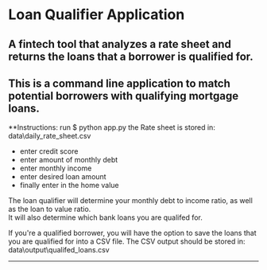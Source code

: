 # Loan Qualifier Application
A fintech tool that analyzes a rate sheet and returns the loans that a borrower is qualified for.
---

## This is a command line application to match potential borrowers with qualifying mortgage loans.

**Instructions:
run $ python app.py
the Rate sheet is stored in: data\daily_rate_sheet.csv
* enter credit score
* enter amount of monthly debt
* enter monthly income
* enter desired loan amount
* finally enter in the home value

The loan qualifier will determine your monthly debt to income ratio, as well as the loan to value ratio.  
It will also determine which bank loans you are qualifed for.  

If you're a qualified borrower, you will have the option to save the loans that you are qualified for into a CSV file.  The CSV output should be stored in: data\output\qualifed_loans.csv    

---